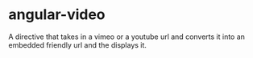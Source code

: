 angular-video
=============

A directive that takes in a vimeo or a youtube url and converts it into an embedded friendly url and the displays it.

